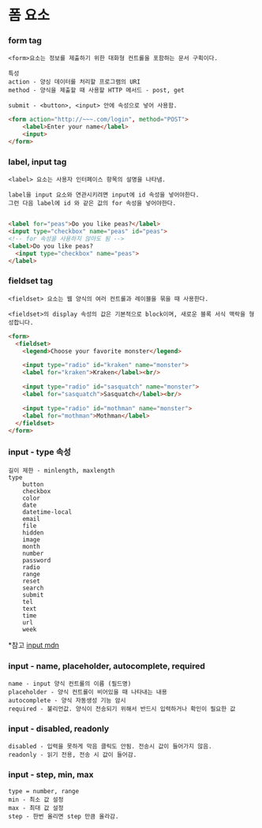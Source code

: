 # 폼 요소 

### form tag
    <form>요소는 정보를 제출하기 위한 대화형 컨트롤을 포함하는 문서 구획이다.

    특성
    action - 양싱 데이터를 처리할 프로그램의 URI
    method - 양식을 제출할 때 사용할 HTTP 메서드 - post, get

    submit - <button>, <input> 안에 속성으로 넣어 사용함.

```html
<form action="http://~~~.com/login", method="POST">
    <label>Enter your name</label>
    <input>
</form>
```
### label, input tag
    <label> 요소는 사용자 인터페이스 항목의 설명을 나타냄.
    
    label을 input 요소와 연관시키려면 input에 id 속성을 넣어야한다. 
    그런 다음 label에 id 와 같은 값의 for 속성을 넣어야한다.

```html

<label for="peas">Do you like peas?</label>
<input type="checkbox" name="peas" id="peas">
<!-- for 속성을 사용하지 않아도 됨 -->
<label>Do you like peas?
  <input type="checkbox" name="peas">
</label>
```

### fieldset tag
    <fieldset> 요소는 웹 양식의 여러 컨트롤과 레이블을 묶을 때 사용한다.
    
    <fieldset>의 display 속성의 값은 기본적으로 block이며, 새로운 블록 서식 맥락을 형성합니다. 

```html
<form>
  <fieldset>
    <legend>Choose your favorite monster</legend>

    <input type="radio" id="kraken" name="monster">
    <label for="kraken">Kraken</label><br/>

    <input type="radio" id="sasquatch" name="monster">
    <label for="sasquatch">Sasquatch</label><br/>

    <input type="radio" id="mothman" name="monster">
    <label for="mothman">Mothman</label>
  </fieldset>
</form>
```

### input - type 속성 
    길이 제한 - minlength, maxlength
    type
        button
        checkbox
        color
        date
        datetime-local
        email
        file
        hidden
        image
        month
        number
        password
        radio
        range
        reset
        search
        submit
        tel
        text
        time
        url
        week

*참고 [input mdn](https://developer.mozilla.org/ko/docs/Web/HTML/Element/input)

### input - name, placeholder, autocomplete, required
    name - input 양식 컨트롤의 이름 (필드명)
    placeholder - 양식 컨트롤이 비어있을 때 나타내는 내용
    autocomplete - 양식 자동생성 기능 암시
    required - 불리언값. 양식이 전송되기 위해서 반드시 입력하거나 확인이 필요한 값

### input - disabled, readonly
    disabled - 입력을 못하게 막음 클릭도 안됨. 전송시 값이 들어가지 않음.
    readonly - 읽기 전용, 전송 시 값이 들어감.

### input - step, min, max
    type = number, range
    min - 최소 값 설정
    max - 최대 값 설정
    step - 한번 올리면 step 만큼 올라감.